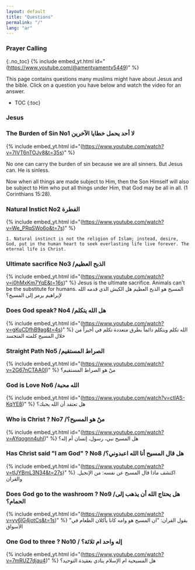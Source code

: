 ```yaml
---
layout: default
title: "Questions"
permalink: "/"
lang: "ar"
---
```


### Prayer Calling
{:.no_toc}
{% include embed_yt.html id="(https://www.youtube.com/@amentvamentv5449)" %}


This page contains questions many muslims might have about Jesus and the bible. Click on a question you have below and watch the video for an answer.

* TOC
{:toc}

### Jesus

### The Burden of Sin No1 لا أحد يحمل خطايا الآخرين
{% include embed_yt.html id="(https://www.youtube.com/watch?v=7IVT6nTOJv8&t=35s)" %}

No one can carry the burden of sin because we are all sinners. But Jesus can. He is sinless.

Now when all things are made subject to Him, then the Son Himself will also be subject to Him who put all things under Him, that God may be all in all. (1 Corinthians 15:28).

### Natural Instict No2 الفطرة
{% include embed_yt.html id="(https://www.youtube.com/watch?v=We_PRqSWo6o&t=7s)" %}

    1. Natural instinct is not the religion of Islam; instead, desire, God, put in the human heart to seek everlasting life live forever. The eternal life is Christ.
    
### Ultimate sacrifice No3 /الذبح العظيم
{% include embed_yt.html id="(https://www.youtube.com/watch?v=i0hMxKm7YqE&t=16s)" %}
Jesus is the ultimate sacrifice. Animals can't be the substitute for humans.
المسيح هو الذبح العظيم
هل الكبش الذي قدمه الله لإبراهيم يرمز إلى المسيح؟
### Does God speak? No4  /هل الله يتكلم
{% include embed_yt.html id="(https://www.youtube.com/watch?v=gKuCDfhB9ag&t=4s)" %}
الله تكلم ويتكلم دائماً بطرق متعددة
تكلم في أخيراً من خلال المسيح كلمته المتجسد
### Straight Path No5  /الصراط المستقيم
{% include embed_yt.html id="(https://www.youtube.com/watch?v=2G67nCTAA0I)" %}
منْ هو الصراط المستقيم؟
### God is Love No6  /الله محبة
{% include embed_yt.html id="(https://www.youtube.com/watch?v=ctlAS-KqYE8)" %}
هل تعتقد أن الله يحبك؟

### Who is Christ ? No7 /منْ هو المسيح؟ 
{% include embed_yt.html id="(https://www.youtube.com/watch?v=AYqognn4uhI)" %}
هل المسيح نبي، رسول، إنسان أم إله؟

### Has Christ said "I am God" ? No8 /هل قال المسيح أنا الله اعبدوني؟
{% include embed_yt.html id="(https://www.youtube.com/watch?v=tlJYBmL3N34&t=27s)" %}
.اكتشف ماذا قال المسيح عن نفسه: من الإنجيل والقران

### Does God go to the washroom ? No9 /هل يحتاج الله أن يذهب إلى الحمام؟
{% include embed_yt.html id="(https://www.youtube.com/watch?v=yy6lG4jotCs&t=1s)" %}
"يقول القران: "ان المسيح هو وامه كانا يأكلان الطعام في الأسواق

### One God to three ? No10 / إله واحد ام ثلاثة؟
{% include embed_yt.html id="(https://www.youtube.com/watch?v=7mRUZ7djau4)" %}
هل المسيحية ام الإسلام ينادي بعقيدة التوحيد؟

